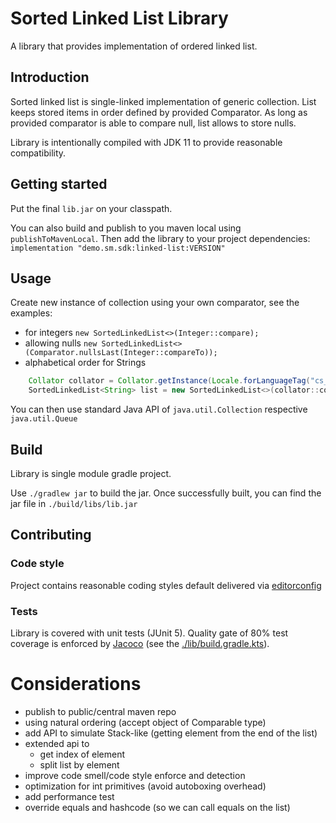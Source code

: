 # Sorted Linked List Library #

A library that provides implementation of ordered linked list.

## Introduction ##
Sorted linked list is single-linked implementation of generic collection. List keeps stored items in order defined by
provided Comparator. As long as provided comparator is able to compare null, list allows to store nulls.

Library is intentionally compiled with JDK 11 to provide reasonable compatibility.

## Getting started ##
Put the final `lib.jar` on your classpath.

You can also build and publish to you maven local using `publishToMavenLocal`. Then add the library to your project
dependencies: `implementation "demo.sm.sdk:linked-list:VERSION"`

## Usage ##
Create new instance of collection using your own comparator, see the examples: 

- for integers
`new SortedLinkedList<>(Integer::compare);`
- allowing nulls
`new SortedLinkedList<>(Comparator.nullsLast(Integer::compareTo));`
- alphabetical order for Strings
```Java
    Collator collator = Collator.getInstance(Locale.forLanguageTag("cs_CZ"));
    SortedLinkedList<String> list = new SortedLinkedList<>(collator::compare);
```

You can then use standard Java API of `java.util.Collection` respective `java.util.Queue`

## Build ##
Library is single module gradle project.

Use `./gradlew jar` to build the jar. Once successfully built, you can find the jar file in `./build/libs/lib.jar`

## Contributing ##
### Code style ###
Project contains reasonable coding styles default delivered via [editorconfig](https://editorconfig.org/)

### Tests ###
Library is covered with unit tests (JUnit 5). Quality gate of 80% test coverage is enforced
by [Jacoco](https://docs.gradle.org/current/dsl/org.gradle.testing.jacoco.tasks.JacocoCoverageVerification.html) (see the [./lib/build.gradle.kts](lib/build.gradle.kts)).


# Considerations #
- publish to public/central maven repo
- using natural ordering (accept object of Comparable type)
- add API to simulate Stack-like (getting element from the end of the list)
- extended api to
  - get index of element
  - split list by element
- improve code smell/code style enforce and detection
- optimization for int primitives (avoid autoboxing overhead)
- add performance test
- override equals and hashcode (so we can call equals on the list) 
